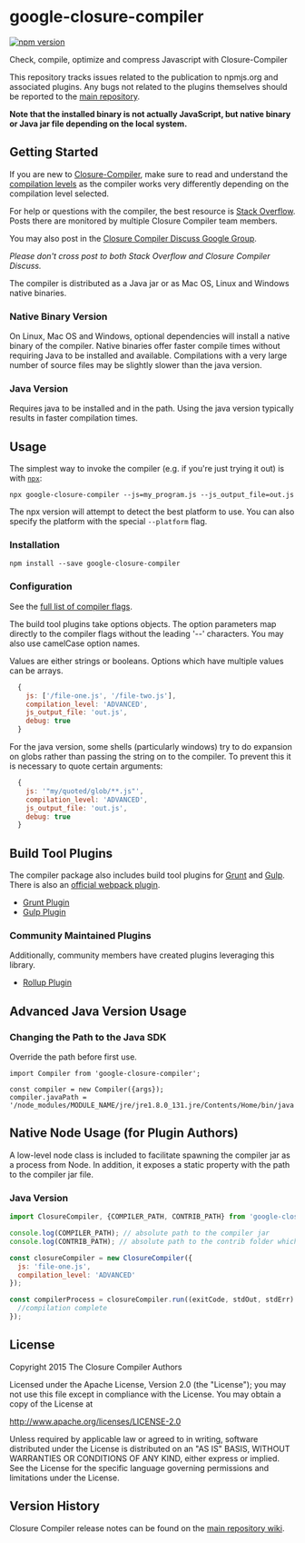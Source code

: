 # google-closure-compiler
[![npm version](https://badge.fury.io/js/google-closure-compiler.svg)](https://badge.fury.io/js/google-closure-compiler)

Check, compile, optimize and compress Javascript with Closure-Compiler

This repository tracks issues related to the publication to npmjs.org and associated plugins.
Any bugs not related to the plugins themselves should be reported to the
[main repository](https://github.com/google/closure-compiler/).

**Note that the installed binary is not actually JavaScript, but native binary or Java jar file depending on the local system.** 

## Getting Started
If you are new to [Closure-Compiler](https://developers.google.com/closure/compiler/), make
sure to read and understand the
[compilation levels](https://developers.google.com/closure/compiler/docs/compilation_levels) as
the compiler works very differently depending on the compilation level selected.

For help or questions with the compiler, the best resource is
[Stack Overflow](http://stackoverflow.com/questions/tagged/google-closure-compiler). Posts there
are monitored by multiple Closure Compiler team members.

You may also post in the
[Closure Compiler Discuss Google Group](https://groups.google.com/forum/#!forum/closure-compiler-discuss).

*Please don't cross post to both Stack Overflow and Closure Compiler Discuss.*

The compiler is distributed as a Java jar or as Mac OS, Linux and Windows native binaries.

### Native Binary Version
On Linux, Mac OS and Windows, optional dependencies will install a native binary of the compiler.
Native binaries offer faster compile times without requiring Java to be installed and available.
Compilations with a very large number of source files may be slightly slower than the java version.

### Java Version
Requires java to be installed and in the path. Using the java version typically results in faster compilation times.

## Usage
The simplest way to invoke the compiler (e.g. if you're just trying it out) is with [`npx`](https://www.npmjs.com/package/npx):

    npx google-closure-compiler --js=my_program.js --js_output_file=out.js

The npx version will attempt to detect the best platform to use. You can also specify the platform
with the special `--platform` flag.

### Installation

```
npm install --save google-closure-compiler
```

### Configuration

See the [full list of compiler flags](https://github.com/google/closure-compiler/wiki/Flags-and-Options).

The build tool plugins take options objects. The option parameters map directly to the
compiler flags without the leading '--' characters. You may also use camelCase option names.

Values are either strings or booleans. Options which have multiple values can be arrays.

```js
  {
    js: ['/file-one.js', '/file-two.js'],
    compilation_level: 'ADVANCED',
    js_output_file: 'out.js',
    debug: true
  }
```

For the java version, some shells (particularly windows) try to do expansion on globs rather
than passing the string on to the compiler. To prevent this it is necessary to quote
certain arguments:

```js
  {
    js: '"my/quoted/glob/**.js"',
    compilation_level: 'ADVANCED',
    js_output_file: 'out.js',
    debug: true
  }
```

## Build Tool Plugins
The compiler package also includes build tool plugins for [Grunt](http://gruntjs.com/) and [Gulp](http://gulpjs.com/). There is also an [official webpack plugin](https://www.npmjs.com/package/closure-webpack-plugin).

 * [Grunt Plugin](https://github.com/chadkillingsworth/closure-compiler-npm/blob/master/packages/google-closure-compiler/docs/grunt.md)
 * [Gulp Plugin](https://github.com/chadkillingsworth/closure-compiler-npm/blob/master/packages/google-closure-compiler/docs/gulp.md)

### Community Maintained Plugins
Additionally, community members have created plugins leveraging this library.
 * [Rollup Plugin](https://github.com/ampproject/rollup-plugin-closure-compiler)

## Advanced Java Version Usage

### Changing the Path to the Java SDK

Override the path before first use.

```
import Compiler from 'google-closure-compiler';

const compiler = new Compiler({args});
compiler.javaPath = '/node_modules/MODULE_NAME/jre/jre1.8.0_131.jre/Contents/Home/bin/java';
```

## Native Node Usage (for Plugin Authors)
A low-level node class is included to facilitate spawning the compiler jar as a process from Node.
In addition, it exposes a static property with the path to the compiler jar file.

### Java Version

```js
import ClosureCompiler, {COMPILER_PATH, CONTRIB_PATH} from 'google-closure-compiler';

console.log(COMPILER_PATH); // absolute path to the compiler jar
console.log(CONTRIB_PATH); // absolute path to the contrib folder which contain externs

const closureCompiler = new ClosureCompiler({
  js: 'file-one.js',
  compilation_level: 'ADVANCED'
});

const compilerProcess = closureCompiler.run((exitCode, stdOut, stdErr) => {
  //compilation complete
});
```

## License
Copyright 2015 The Closure Compiler Authors

Licensed under the Apache License, Version 2.0 (the "License");
you may not use this file except in compliance with the License.
You may obtain a copy of the License at

   http://www.apache.org/licenses/LICENSE-2.0

Unless required by applicable law or agreed to in writing, software
distributed under the License is distributed on an "AS IS" BASIS,
WITHOUT WARRANTIES OR CONDITIONS OF ANY KIND, either express or implied.
See the License for the specific language governing permissions and
limitations under the License.

## Version History
Closure Compiler release notes can be found on the
[main repository wiki](https://github.com/google/closure-compiler/wiki/Releases).
